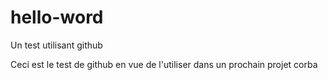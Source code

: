 # hello-word
Un test utilisant github

Ceci est le test de github en vue de l'utiliser dans un prochain projet corba
